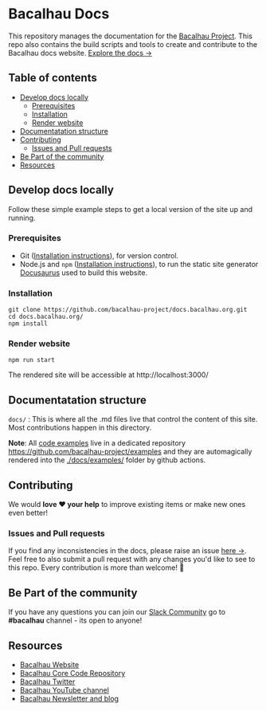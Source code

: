 # Bacalhau Docs

This repository manages the documentation for the <a href="https://www.bacalhau.org/">Bacalhau Project</a>. This repo also contains the build scripts and tools to create and contribute to the Bacalhau docs website. <a href="https://docs.bacalhau.org/">Explore the docs →</a></p>

## Table of contents
- [Develop docs locally](#develop-docs-locally)
    - [Prerequisites](#prerequisites)
    - [Installation](#installation)
    - [Render website](#render-website)
- [Documentatation structure](#documentatation-structure)
- [Contributing](#contributing)
  - [Issues and Pull requests](#issues-and-pull-requests)
- [Be Part of the community ](#be-part-of-the-community )
- [Resources](#resources)


## Develop docs locally
Follow these simple example steps to get a local version of the site up and running.

### Prerequisites
- Git ([Installation instructions](https://github.com/git-guides/install-git)), for version control.
- Node.js and `npm` ([Installation instructions](https://treehouse.github.io/installation-guides/mac/node-mac.html)), to run the static site generator [Docusaurus](https://docusaurus.io/docs) used to build this website.

### Installation

```
git clone https://github.com/bacalhau-project/docs.bacalhau.org.git
cd docs.bacalhau.org/
npm install
```

### Render website

```
npm run start
```
The rendered site will be accessible at http://localhost:3000/

## Documentatation structure
`docs/` : This is where all the .md files live that control the content of this site. Most contributions happen in this directory.

**Note**: All [code examples](https://docs.bacalhau.org/examples/) live in a dedicated repository https://github.com/bacalhau-project/examples and they are automagically rendered into the [./docs/examples/](https://github.com/bacalhau-project/docs.bacalhau.org/tree/main/docs/examples) folder by github actions.

## Contributing
We would **love ❤️ your help** to improve existing items or make new ones even better!

### Issues and Pull requests
If you find any inconsistencies in the docs, please raise an issue [here →](https://github.com/bacalhau-project/docs.bacalhau.org/issues). Feel free to also submit a pull request with any changes you'd like to see to this repo. Every contribution is more than welcome! 🎈

## Be Part of the community
If you have any questions you can join our [Slack Community](https://filecoin.io/slack) go to **#bacalhau** channel - its open to anyone!


## Resources
- [Bacalhau Website](https://www.bacalhau.org/)
- [Bacalhau Core Code Repository](https://github.com/bacalhau-project/bacalhau)
- [Bacalhau Twitter](https://twitter.com/BacalhauProject)
- [Bacalhau YouTube channel](https://www.youtube.com/channel/UC45IQagLzNR3wdNCUn4vi0A)
- [Bacalhau Newsletter and blog](https://bacalhau.substack.com/)
